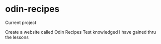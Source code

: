 # odin-recipes
Current project

Create a website called Odin Recipes
Test knowledged I have gained thru the lessons